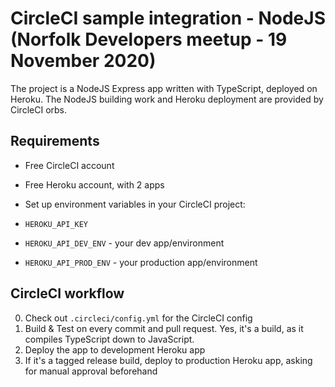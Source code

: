 # CircleCI sample integration - NodeJS (Norfolk Developers meetup - 19 November 2020)

The project is a NodeJS Express app written with TypeScript, deployed on Heroku.
The NodeJS building work and Heroku deployment are provided by CircleCI orbs.

## Requirements

- Free CircleCI account
- Free Heroku account, with 2 apps 
- Set up environment variables in your CircleCI project: 

- `HEROKU_API_KEY`
- `HEROKU_API_DEV_ENV` - your dev app/environment
- `HEROKU_API_PROD_ENV` - your production app/environment

## CircleCI workflow  

0. Check out `.circleci/config.yml` for the CircleCI config
1. Build & Test on every commit and pull request. Yes, it's a build, as it compiles TypeScript down to JavaScript. 
2. Deploy the app to development Heroku app
3. If it's a tagged release build, deploy to production Heroku app, asking for manual approval beforehand
